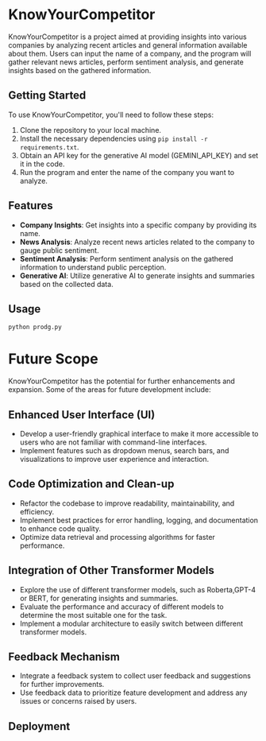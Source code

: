 # KnowYourCompetitor

KnowYourCompetitor is a project aimed at providing insights into various companies by analyzing recent articles and general information available about them. Users can input the name of a company, and the program will gather relevant news articles, perform sentiment analysis, and generate insights based on the gathered information.

## Getting Started

To use KnowYourCompetitor, you'll need to follow these steps:

1. Clone the repository to your local machine.
2. Install the necessary dependencies using `pip install -r requirements.txt`.
3. Obtain an API key for the generative AI model (GEMINI_API_KEY) and set it in the code.
4. Run the program and enter the name of the company you want to analyze.

## Features

- **Company Insights**: Get insights into a specific company by providing its name.
- **News Analysis**: Analyze recent news articles related to the company to gauge public sentiment.
- **Sentiment Analysis**: Perform sentiment analysis on the gathered information to understand public perception.
- **Generative AI**: Utilize generative AI to generate insights and summaries based on the collected data.

## Usage

```python
python prodg.py
```


# Future Scope

KnowYourCompetitor has the potential for further enhancements and expansion. Some of the areas for future development include:

## Enhanced User Interface (UI)

- Develop a user-friendly graphical interface to make it more accessible to users who are not familiar with command-line interfaces.
- Implement features such as dropdown menus, search bars, and visualizations to improve user experience and interaction.

## Code Optimization and Clean-up

- Refactor the codebase to improve readability, maintainability, and efficiency.
- Implement best practices for error handling, logging, and documentation to enhance code quality.
- Optimize data retrieval and processing algorithms for faster performance.

## Integration of Other Transformer Models

- Explore the use of different transformer models, such as Roberta,GPT-4 or BERT, for generating insights and summaries.
- Evaluate the performance and accuracy of different models to determine the most suitable one for the task.
- Implement a modular architecture to easily switch between different transformer models.


## Feedback Mechanism

- Integrate a feedback system to collect user feedback and suggestions for further improvements.
- Use feedback data to prioritize feature development and address any issues or concerns raised by users.


## Deployment


